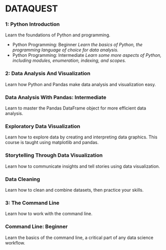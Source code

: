 # DATAQUEST

### 1: Python Introduction 
Learn the foundations of Python and programming.
* Python Programming: Beginner
  _Learn the basics of Python, the programming language of choice for data analysis._
* Python Programming: Intermediate
  _Learn some more aspects of Python, including modules, enumeration, indexing, and scopes._


### 2: Data Analysis And Visualization 
Learn how Python and Pandas make data analysis and visualization easy.

### Data Analysis With Pandas: Intermediate
Learn to master the Pandas DataFrame object for more efficient data analysis.

### Exploratory Data Visualization
Learn how to explore data by creating and interpreting data graphics. This course is taught using matplotlib and pandas.

### Storytelling Through Data Visualization
Learn how to communicate insights and tell stories using data visualization.

### Data Cleaning
Learn how to clean and combine datasets, then practice your skills.

### 3: The Command Line 
Learn how to work with the command line.

### Command Line: Beginner
Learn the basics of the command line, a critical part of any data science workflow.
